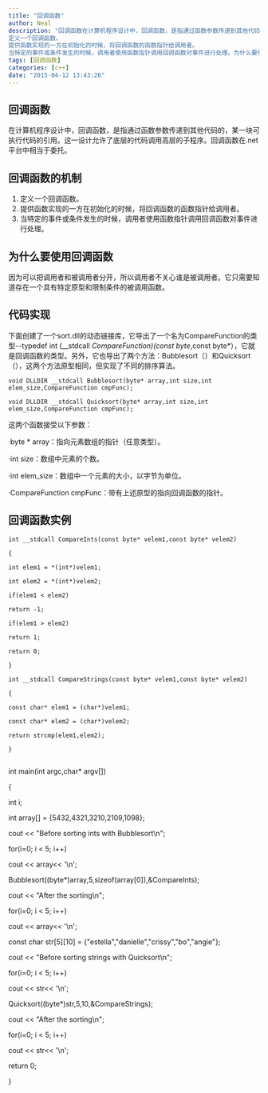 ```yaml
---
title: "回调函数"
author: Neal
description: "回调函数在计算机程序设计中，回调函数，是指通过函数参数传递到其他代码的，某一块可执行代码的引用。这一设计允许了底层的代码调用高层的子程序。回调函数的机制
定义一个回调函数。
提供函数实现的一方在初始化的时候，将回调函数的函数指针给调用者。
当特定的事件或条件发生的时候，调用者使用函数指针调用回调函数对事件进行处理。为什么要使用回调函数因为可以把调用者和被调用者分开，所以调用者不关心谁是被调用者。它只"
tags: [回调函数]
categories: [c++]
date: "2015-04-12 13:43:26"
---
```

## 回调函数 ##
在计算机程序设计中，回调函数，是指通过函数参数传递到其他代码的，某一块可执行代码的引用。这一设计允许了底层的代码调用高层的子程序。回调函数在.net平台中相当于委托。

## 回调函数的机制 ##

 1. 定义一个回调函数。
 2. 提供函数实现的一方在初始化的时候，将回调函数的函数指针给调用者。
 3. 当特定的事件或条件发生的时候，调用者使用函数指针调用回调函数对事件进行处理。
 
## 为什么要使用回调函数 ##

因为可以把调用者和被调用者分开，所以调用者不关心谁是被调用者。它只需要知道存在一个具有特定原型和限制条件的被调用函数。

## 代码实现 ##
下面创建了一个sort.dll的动态链接库，它导出了一个名为CompareFunction的类型--typedef int (__stdcall *CompareFunction)(const byte*,const byte*），它就是回调函数的类型。另外，它也导出了两个方法：Bubblesort（）和Quicksort（），这两个方法原型相同，但实现了不同的排序算法。

```
void DLLDIR __stdcall Bubblesort(byte* array,int size,int elem_size,CompareFunction cmpFunc);

void DLLDIR __stdcall Quicksort(byte* array,int size,int elem_size,CompareFunction cmpFunc);
```
这两个函数接受以下参数：

·byte * array：指向元素数组的指针（任意类型）。

·int size：数组中元素的个数。

·int elem_size：数组中一个元素的大小，以字节为单位。

·CompareFunction cmpFunc：带有上述原型的指向回调函数的指针。
## 回调函数实例 ##

```
int __stdcall CompareInts(const byte* velem1,const byte* velem2)

{

int elem1 = *(int*)velem1;

int elem2 = *(int*)velem2;

if(elem1 < elem2)

return -1;

if(elem1 > elem2)

return 1;

return 0;

}

int __stdcall CompareStrings(const byte* velem1,const byte* velem2)

{

const char* elem1 = (char*)velem1;

const char* elem2 = (char*)velem2;

return strcmp(elem1,elem2);

}

```

```

```
int main(int argc,char* argv[])

{

int i;

int array[] = {5432,4321,3210,2109,1098};

cout << "Before sorting ints with Bubblesort\n";

for(i=0; i < 5; i++)

cout << array<< '\n';

Bubblesort((byte*)array,5,sizeof(array[0]),&CompareInts);

cout << "After the sorting\n";

for(i=0; i < 5; i++)

cout << array<< '\n';

const char str[5][10] = {"estella","danielle","crissy","bo","angie"};

cout << "Before sorting strings with Quicksort\n";

for(i=0; i < 5; i++)

cout << str<< '\n';

Quicksort((byte*)str,5,10,&CompareStrings);

cout << "After the sorting\n";

for(i=0; i < 5; i++)

cout << str<< '\n';

return 0;

}
```


